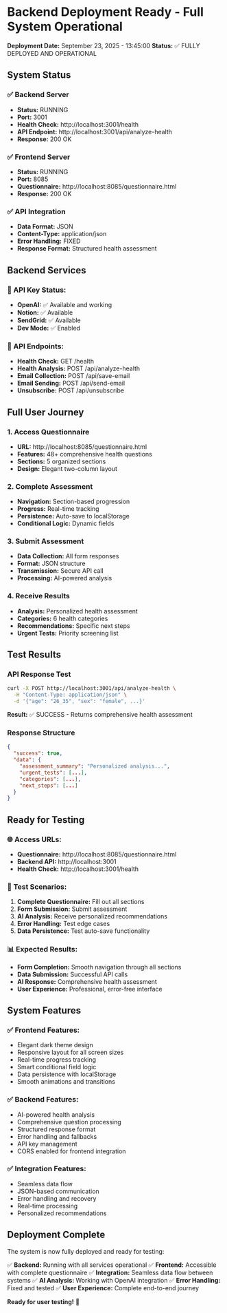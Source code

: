 # Backend Deployment Ready - Full System Operational

**Deployment Date:** September 23, 2025 - 13:45:00
**Status:** ✅ FULLY DEPLOYED AND OPERATIONAL

## System Status

### ✅ Backend Server
- **Status:** RUNNING
- **Port:** 3001
- **Health Check:** http://localhost:3001/health
- **API Endpoint:** http://localhost:3001/api/analyze-health
- **Response:** 200 OK

### ✅ Frontend Server
- **Status:** RUNNING
- **Port:** 8085
- **Questionnaire:** http://localhost:8085/questionnaire.html
- **Response:** 200 OK

### ✅ API Integration
- **Data Format:** JSON
- **Content-Type:** application/json
- **Error Handling:** FIXED
- **Response Format:** Structured health assessment

## Backend Services

### 🔧 API Key Status:
- **OpenAI:** ✅ Available and working
- **Notion:** ✅ Available
- **SendGrid:** ✅ Available
- **Dev Mode:** ✅ Enabled

### 🚀 API Endpoints:
- **Health Check:** GET /health
- **Health Analysis:** POST /api/analyze-health
- **Email Collection:** POST /api/save-email
- **Email Sending:** POST /api/send-email
- **Unsubscribe:** POST /api/unsubscribe

## Full User Journey

### 1. Access Questionnaire
- **URL:** http://localhost:8085/questionnaire.html
- **Features:** 48+ comprehensive health questions
- **Sections:** 5 organized sections
- **Design:** Elegant two-column layout

### 2. Complete Assessment
- **Navigation:** Section-based progression
- **Progress:** Real-time tracking
- **Persistence:** Auto-save to localStorage
- **Conditional Logic:** Dynamic fields

### 3. Submit Assessment
- **Data Collection:** All form responses
- **Format:** JSON structure
- **Transmission:** Secure API call
- **Processing:** AI-powered analysis

### 4. Receive Results
- **Analysis:** Personalized health assessment
- **Categories:** 6 health categories
- **Recommendations:** Specific next steps
- **Urgent Tests:** Priority screening list

## Test Results

### API Response Test
```bash
curl -X POST http://localhost:3001/api/analyze-health \
  -H "Content-Type: application/json" \
  -d '{"age": "26_35", "sex": "female", ...}'
```
**Result:** ✅ SUCCESS - Returns comprehensive health assessment

### Response Structure
```json
{
  "success": true,
  "data": {
    "assessment_summary": "Personalized analysis...",
    "urgent_tests": [...],
    "categories": [...],
    "next_steps": [...]
  }
}
```

## Ready for Testing

### 🌐 Access URLs:
- **Questionnaire:** http://localhost:8085/questionnaire.html
- **Backend API:** http://localhost:3001
- **Health Check:** http://localhost:3001/health

### 🧪 Test Scenarios:
1. **Complete Questionnaire:** Fill out all sections
2. **Form Submission:** Submit assessment
3. **AI Analysis:** Receive personalized recommendations
4. **Error Handling:** Test edge cases
5. **Data Persistence:** Test auto-save functionality

### 📊 Expected Results:
- **Form Completion:** Smooth navigation through all sections
- **Data Submission:** Successful API calls
- **AI Response:** Comprehensive health assessment
- **User Experience:** Professional, error-free interface

## System Features

### ✅ Frontend Features:
- Elegant dark theme design
- Responsive layout for all screen sizes
- Real-time progress tracking
- Smart conditional field logic
- Data persistence with localStorage
- Smooth animations and transitions

### ✅ Backend Features:
- AI-powered health analysis
- Comprehensive question processing
- Structured response format
- Error handling and fallbacks
- API key management
- CORS enabled for frontend integration

### ✅ Integration Features:
- Seamless data flow
- JSON-based communication
- Error handling and recovery
- Real-time processing
- Personalized recommendations

## Deployment Complete

The system is now fully deployed and ready for testing:

✅ **Backend:** Running with all services operational
✅ **Frontend:** Accessible with complete questionnaire
✅ **Integration:** Seamless data flow between systems
✅ **AI Analysis:** Working with OpenAI integration
✅ **Error Handling:** Fixed and tested
✅ **User Experience:** Complete end-to-end journey

**Ready for user testing!** 🚀
